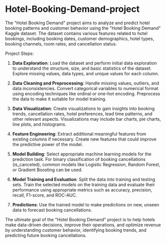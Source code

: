# Hotel-Booking-Demand-project

The "Hotel Booking Demand" project aims to analyze and predict hotel booking patterns and customer behavior using the "Hotel Booking Demand" Kaggle dataset. The dataset contains various features related to hotel bookings, including booking dates, customer demographics, hotel types, booking channels, room rates, and cancellation status.

Project Steps:

1. **Data Exploration**: Load the dataset and perform initial data exploration to understand the structure, size, and basic statistics of the dataset. Explore missing values, data types, and unique values for each column.

2. **Data Cleaning and Preprocessing**: Handle missing values, outliers, and data inconsistencies. Convert categorical variables to numerical format using encoding techniques like ordinal or one-hot encoding. Preprocess the data to make it suitable for model training.

3. **Data Visualization**: Create visualizations to gain insights into booking trends, cancellation rates, hotel preferences, lead time patterns, and other relevant aspects. Visualizations may include bar charts, pie charts, line plots, and histograms.

4. **Feature Engineering**: Extract additional meaningful features from existing columns if necessary. Create new features that could improve the predictive power of the model.

5. **Model Building**: Select appropriate machine learning models for the prediction task. For binary classification of booking cancellations (is_canceled), common models like Logistic Regression, Random Forest, or Gradient Boosting can be used.

6. **Model Training and Evaluation**: Split the data into training and testing sets. Train the selected models on the training data and evaluate their performance using appropriate metrics such as accuracy, precision, recall, F1-score, and ROC-AUC.

7. **Predictions**: Use the trained model to make predictions on new, unseen data to forecast booking cancellations.


The ultimate goal of the "Hotel Booking Demand" project is to help hotels make data-driven decisions, improve their operations, and optimize revenue by understanding customer behavior, identifying booking trends, and predicting future booking cancellations.
